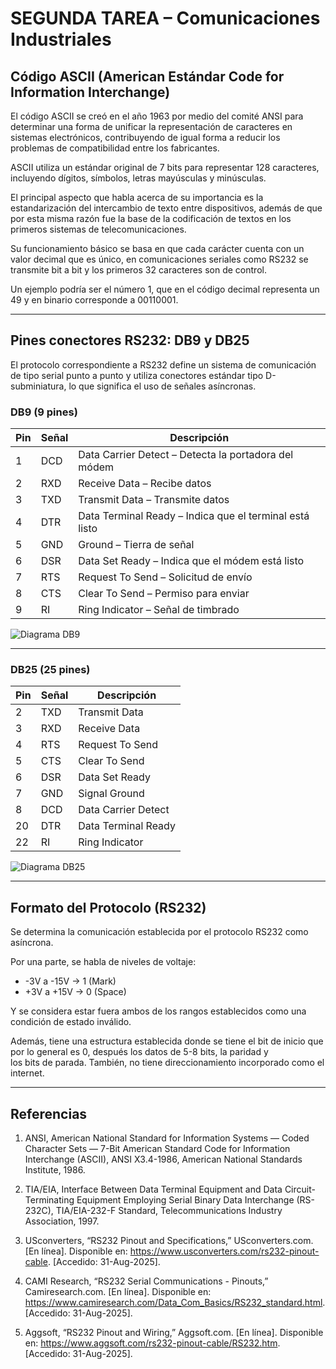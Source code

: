 # SEGUNDA TAREA – Comunicaciones Industriales

## Código ASCII (American Estándar Code for Information Interchange)

El código ASCII se creó en el año 1963 por medio del comité ANSI para determinar una forma de unificar la representación de caracteres en sistemas electrónicos, contribuyendo de igual forma a reducir los problemas de compatibilidad entre los fabricantes.  

ASCII utiliza un estándar original de 7 bits para representar 128 caracteres, incluyendo dígitos, símbolos, letras mayúsculas y minúsculas.  

El principal aspecto que habla acerca de su importancia es la estandarización del intercambio de texto entre dispositivos, además de que por esta misma razón fue la base de la codificación de textos en los primeros sistemas de telecomunicaciones.  

Su funcionamiento básico se basa en que cada carácter cuenta con un valor decimal que es único, en comunicaciones seriales como RS232 se transmite bit a bit y los primeros 32 caracteres son de control.  

Un ejemplo podría ser el número 1, que en el código decimal representa un 49 y en binario corresponde a 00110001.  

---

## Pines conectores RS232: DB9 y DB25

El protocolo correspondiente a RS232 define un sistema de comunicación de tipo serial punto a punto y utiliza conectores estándar tipo D-subminiatura, lo que significa el uso de señales asíncronas.  

### DB9 (9 pines)

| Pin | Señal | Descripción |
|-----|-------|-------------|
| 1   | DCD   | Data Carrier Detect – Detecta la portadora del módem |
| 2   | RXD   | Receive Data – Recibe datos |
| 3   | TXD   | Transmit Data – Transmite datos |
| 4   | DTR   | Data Terminal Ready – Indica que el terminal está listo |
| 5   | GND   | Ground – Tierra de señal |
| 6   | DSR   | Data Set Ready – Indica que el módem está listo |
| 7   | RTS   | Request To Send – Solicitud de envío |
| 8   | CTS   | Clear To Send – Permiso para enviar |
| 9   | RI    | Ring Indicator – Señal de timbrado |

![Diagrama DB9](./Captura%20de%20pantalla%202025-08-30%20232523.png)


---

### DB25 (25 pines)

| Pin | Señal | Descripción |
|-----|-------|-------------|
| 2   | TXD   | Transmit Data |
| 3   | RXD   | Receive Data |
| 4   | RTS   | Request To Send |
| 5   | CTS   | Clear To Send |
| 6   | DSR   | Data Set Ready |
| 7   | GND   | Signal Ground |
| 8   | DCD   | Data Carrier Detect |
| 20  | DTR   | Data Terminal Ready |
| 22  | RI    | Ring Indicator |

![Diagrama DB25](URL_imagen_DB25)

---

## Formato del Protocolo (RS232)

Se determina la comunicación establecida por el protocolo RS232 como asíncrona.  

Por una parte, se habla de niveles de voltaje:  

- -3V a -15V → 1 (Mark)  
- +3V a +15V → 0 (Space)  

Y se considera estar fuera ambos de los rangos establecidos como una condición de estado inválido.  

Además, tiene una estructura establecida donde se tiene el bit de inicio que por lo general es 0, después los datos de 5-8 bits, la paridad y los bits de parada.
También, no tiene direccionamiento incorporado como el internet.  

---

## Referencias

1. ANSI, American National Standard for Information Systems — Coded Character Sets — 7-Bit American Standard Code for Information Interchange (ASCII), ANSI X3.4-1986, American National Standards Institute, 1986.  

2. TIA/EIA, Interface Between Data Terminal Equipment and Data Circuit-Terminating Equipment Employing Serial Binary Data Interchange (RS-232C), TIA/EIA-232-F Standard, Telecommunications Industry Association, 1997.  

3. USconverters, “RS232 Pinout and Specifications,” USconverters.com. [En línea]. Disponible en: https://www.usconverters.com/rs232-pinout-cable. [Accedido: 31-Aug-2025].  

4. CAMI Research, “RS232 Serial Communications - Pinouts,” Camiresearch.com. [En línea]. Disponible en: https://www.camiresearch.com/Data_Com_Basics/RS232_standard.html. [Accedido: 31-Aug-2025].  

5. Aggsoft, “RS232 Pinout and Wiring,” Aggsoft.com. [En línea]. Disponible en: https://www.aggsoft.com/rs232-pinout-cable/RS232.htm. [Accedido: 31-Aug-2025].
